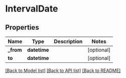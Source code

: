 # IntervalDate

## Properties
Name | Type | Description | Notes
------------ | ------------- | ------------- | -------------
**_from** | **datetime** |  | [optional] 
**to** | **datetime** |  | [optional] 

[[Back to Model list]](../README.md#documentation-for-models) [[Back to API list]](../README.md#documentation-for-api-endpoints) [[Back to README]](../README.md)

